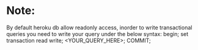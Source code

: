 # Note:
By default heroku db allow readonly access, inorder to write transactional queries you need to write your query under the below syntax:
begin;
set transaction read write;
<YOUR_QUERY_HERE>;
COMMIT; 